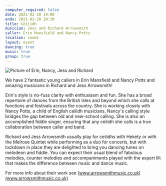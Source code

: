 ```yaml
---
computer_required: false
date: 2021-02-20 19:00
ends: 2021-02-20 20:30
title: Ceilidh
musician: Jess and Richard Arrowsmith
caller: Erin Mansfield and Nancy Potts
location: zoom1
layout: event
dancing: true
music: true
group: true
---
```

![Picture of Erin, Nancy, Jess and Richard]({{site.baseurl}}/assets/event_ceilidh.png)

We have 2 fantastic young callers in Erin Mansfield and Nancy Potts and amazing musicians in Richard and Jess Arrowsmith!

Erin's style is no-fuss clarity with enthusiasm and fun. She has a broad repertoire of dances from the British Isles and beyond which she calls at functions and festivals across the country. She is working closely with Nancy Potts, a child of English ceilidh musicians, Nancy's calling style bridges the gap between old and new-school calling. She is also an accomplished fiddle singer, ensuring that any ceilidh she calls is a true collaboration between caller and band.

Richard and Jess Arrowsmith usually play for ceilidhs with Hekety or with the Melrose Quintet while performing as a duo for concerts, but with lockdown in place they are delighted to bring you dancing tunes on melodeon and fiddle. You can expect their usual blend of fabulous melodies, counter melodies and accompaniments played with the expert lilt that makes the difference between music and dance music.

For more info about their work see [www.arrowsmithmusic.co.uk](www.arrowsmithmusic.co.uk)

